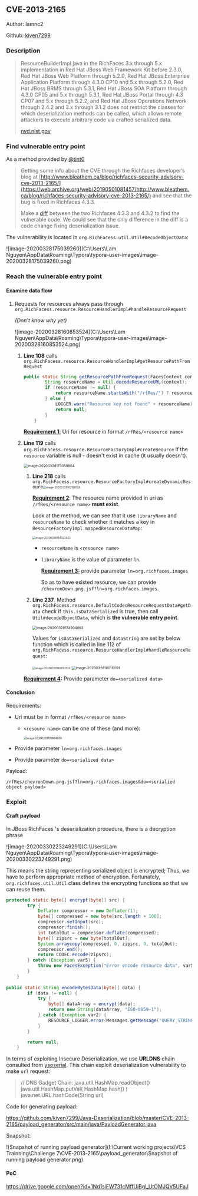 ## CVE-2013-2165

Author: lamnc2

Github: [kiven7299](https://github.com/kiven7299)





### Description

> ResourceBuilderImpl.java in the RichFaces 3.x through 5.x implementation in Red Hat JBoss Web Framework Kit before 2.3.0, Red Hat JBoss Web Platform through 5.2.0, Red Hat JBoss Enterprise Application Platform through 4.3.0 CP10 and 5.x through 5.2.0, Red Hat JBoss BRMS through 5.3.1, Red Hat JBoss SOA Platform through 4.3.0 CP05 and 5.x through 5.3.1, Red Hat JBoss Portal through 4.3 CP07 and 5.x through 5.2.2, and Red Hat JBoss Operations Network through 2.4.2 and 3.x through 3.1.2 does not restrict the classes for which deserialization methods can be called, which allows remote attackers to execute arbitrary code via crafted serialized data.
>
> [nvd.nist.gov](https://nvd.nist.gov/vuln/detail/CVE-2013-2165)





### Find vulnerable entry point

As a method provided by [@tint0](https://blog.tint0.com/)

> Getting some info about the CVE through the Richfaces developer’s blog at [http://www.bleathem.ca/blog/richfaces-security-advisory-cve-2013-2165/](https://web.archive.org/web/20190501081457/http://www.bleathem.ca/blog/richfaces-security-advisory-cve-2013-2165/) and see that the bug is fixed in Richfaces 4.3.3.
>
> Make a [diff](https://web.archive.org/web/20190501081457/https://github.com/richfaces4/core/compare/4.3.2.20130513-Final...4.3.3.20130710-Final) between the two Richfaces 4.3.3 and 4.3.2 to find the vulnerable code. We could see that the only difference in the diff is a code change fixing deserialization issue.



The vulnerability is located in `org.RichFacess.util.Util#DecodeObjectData`:

![image-20200328175039260](C:\Users\Lam Nguyen\AppData\Roaming\Typora\typora-user-images\image-20200328175039260.png)





### Reach the vulnerable entry point

#### Examine data flow

1. Requests for resources always pass through `org.RichFacess.resource.ResourceHandlerImpl#handleResourceRequest`

   *(Don't know why yet)*

   ![image-20200328160853524](C:\Users\Lam Nguyen\AppData\Roaming\Typora\typora-user-images\image-20200328160853524.png)

   

   1. **Line 108** calls `org.RichFacess.resource.ResourceHandlerImpl#getResourcePathFromRequest`

      ```java
      public static String getResourcePathFromRequest(FacesContext context) {
              String resourceName = Util.decodeResourceURL(context);
              if (resourceName != null) {
                  return resourceName.startsWith("/rfRes/") ? resourceName.substring("/rfRes/".length()) : null;
              } else {
                  LOGGER.warn("Resource key not found" + resourceName);
                  return null;
              }
          }
      ```

      <u>**Requirement 1**:</u> Uri for resource in format `/rfRes/<resource name>`

      

   2. **Line 119** calls `org.RichFacess.resource.ResourceFactoryImpl#createReource` if the `resource` variable is null -  doesn't exist in cache (it usually doesn't). 

      <img src="C:\Users\Lam Nguyen\AppData\Roaming\Typora\typora-user-images\image-20200328173059804.png" alt="image-20200328173059804" style="zoom: 67%;" />

      1. **Line 218** calls `org.RichFacess.resource.ResourceFactoryImpl#createDynamicResoure`<img src="C:\Users\Lam Nguyen\AppData\Roaming\Typora\typora-user-images\image-20200328162108724.png" alt="image-20200328162108724" style="zoom: 50%;" />

         <u>**Requirement 2**</u>: The resource name provided in uri as `/rfRes/<resource name>` **must exist**.

         

         Look at the method, we can see that it use `libraryName` and `resourceName` to check whether it matches a key in `ResourceFactoryImpl.mappedResourceDataMap`:

         <img src="C:\Users\Lam Nguyen\AppData\Roaming\Typora\typora-user-images\image-20200328164022402.png" alt="image-20200328164022402" style="zoom:50%;" />

         - `resourceName` is `<resource name>`

         - `libraryName` is the value of parameter `ln`.

           <u>**Requirement 3:**</u>  provide parameter `ln=org.richfaces.images`

           So as to have existed resource, we can provide `/chevronDown.png.jsf?ln=org.richfaces.images`.

         

      2. **Line 237**. Method `org.RichFacess.resource.DefaultCodecResourceRequestData#getData` check if `this.isDataSerialized` is true, then call `Util#decodeObjectData`, which is **the vulnerable entry point**.

         <img src="C:\Users\Lam Nguyen\AppData\Roaming\Typora\typora-user-images\image-20200328174904863.png" alt="image-20200328174904863" style="zoom: 67%;" />

         Values for `isDataSerialized` and `dataString` are set by below function which is called in line 112 of  `org.RichFacess.resource.ResourceHandlerImpl#handleResourceRequest`:

         <img src="C:\Users\Lam Nguyen\AppData\Roaming\Typora\typora-user-images\image-20200328160853524.png" alt="image-20200328160853524" style="zoom: 50%;" />

         <img src="C:\Users\Lam Nguyen\AppData\Roaming\Typora\typora-user-images\image-20200328180112191.png" alt="image-20200328180112191" style="zoom: 67%;" />

         

      **<u>Requirement 4</u>:** Provide parameter `do=<serialized data>`

      

#### Conclusion

Requirements:

- Uri must be in format `/rfRes/<resource name>`

  - `<resoure name>` can be one of these (and more):

    <img src="C:\Users\Lam Nguyen\AppData\Roaming\Typora\typora-user-images\image-20200328170904609.png" alt="image-20200328170904609" style="zoom:50%;" />

  

- Provide parameter `ln=org.richfaces.images`

- Provide parameter `do=<serialized data>`

Payload:

```
/rfRes/chevronDown.png.jsf?ln=org.richfaces.images&do=<serialied object payload>
```





### Exploit

#### Craft payload

In JBoss RichFaces 's deserialization procedure, there is a decryption phrase

![image-20200330223249291](C:\Users\Lam Nguyen\AppData\Roaming\Typora\typora-user-images\image-20200330223249291.png)

This means the string representing serialized object is encrypted; Thus, we have to perform appropriate method of encryption. Fortunately, `org.richfaces.util.Util` class defines the encrypting functions so that we can reuse them.

```java
protected static byte[] encrypt(byte[] src) {
        try {
            Deflater compressor = new Deflater(1);
            byte[] compressed = new byte[src.length + 100];
            compressor.setInput(src);
            compressor.finish();
            int totalOut = compressor.deflate(compressed);
            byte[] zipsrc = new byte[totalOut];
            System.arraycopy(compressed, 0, zipsrc, 0, totalOut);
            compressor.end();
            return CODEC.encode(zipsrc);
        } catch (Exception var5) {
            throw new FacesException("Error encode resource data", var5);
        }
    }
    
public static String encodeBytesData(byte[] data) {
        if (data != null) {
            try {
                byte[] dataArray = encrypt(data);
                return new String(dataArray, "ISO-8859-1");
            } catch (Exception var2) {
                RESOURCE_LOGGER.error(Messages.getMessage("QUERY_STRING_BUILDING_ERROR"), var2);
            }
        }

        return null;
    }
```



In terms of exploiting Insecure Deserialization, we use **URLDNS** chain consulted from [ysoserial](https://github.com/frohoff/ysoserial). This chain exploit deserialization vulnerability to make `url` request:

>  // DNS Gadget Chain:
> 	java.util.HashMap.readObject()
> 		java.util.HashMap.putVal( HashMap.hash() )
>  			java.net.URL.hashCode(String url)



Code for generating payload: 

https://github.com/kiven7299/Java-Deserialization/blob/master/CVE-2013-2165/payload_generator/src/main/java/PayloadGenerator.java



Snapshot:

![Snapshot of running payload generator](I:\Current working projects\VCS Trainning\Challenge 7\CVE-2013-2165\payload_generator\Snapshot of running payload generator.png)



#### PoC

https://drive.google.com/open?id=1Nd1sjFW731cMffUiBgl_UtOMJQV5UFaJ